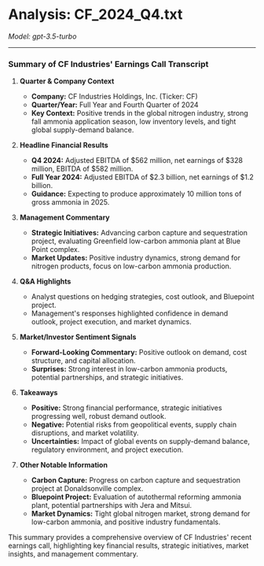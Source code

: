 # Analysis: CF_2024_Q4.txt

*Model: gpt-3.5-turbo*

---

### Summary of CF Industries' Earnings Call Transcript

1. **Quarter & Company Context**
   - **Company:** CF Industries Holdings, Inc. (Ticker: CF)
   - **Quarter/Year:** Full Year and Fourth Quarter of 2024
   - **Key Context:** Positive trends in the global nitrogen industry, strong fall ammonia application season, low inventory levels, and tight global supply-demand balance.

2. **Headline Financial Results**
   - **Q4 2024:** Adjusted EBITDA of $562 million, net earnings of $328 million, EBITDA of $582 million.
   - **Full Year 2024:** Adjusted EBITDA of $2.3 billion, net earnings of $1.2 billion.
   - **Guidance:** Expecting to produce approximately 10 million tons of gross ammonia in 2025.

3. **Management Commentary**
   - **Strategic Initiatives:** Advancing carbon capture and sequestration project, evaluating Greenfield low-carbon ammonia plant at Blue Point complex.
   - **Market Updates:** Positive industry dynamics, strong demand for nitrogen products, focus on low-carbon ammonia production.

4. **Q&A Highlights**
   - Analyst questions on hedging strategies, cost outlook, and Bluepoint project.
   - Management's responses highlighted confidence in demand outlook, project execution, and market dynamics.

5. **Market/Investor Sentiment Signals**
   - **Forward-Looking Commentary:** Positive outlook on demand, cost structure, and capital allocation.
   - **Surprises:** Strong interest in low-carbon ammonia products, potential partnerships, and strategic initiatives.

6. **Takeaways**
   - **Positive:** Strong financial performance, strategic initiatives progressing well, robust demand outlook.
   - **Negative:** Potential risks from geopolitical events, supply chain disruptions, and market volatility.
   - **Uncertainties:** Impact of global events on supply-demand balance, regulatory environment, and project execution.

7. **Other Notable Information**
   - **Carbon Capture:** Progress on carbon capture and sequestration project at Donaldsonville complex.
   - **Bluepoint Project:** Evaluation of autothermal reforming ammonia plant, potential partnerships with Jera and Mitsui.
   - **Market Dynamics:** Tight global nitrogen market, strong demand for low-carbon ammonia, and positive industry fundamentals.

This summary provides a comprehensive overview of CF Industries' recent earnings call, highlighting key financial results, strategic initiatives, market insights, and management commentary.